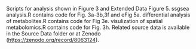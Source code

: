 Scripts for analysis shown in Figure 3 and Extended Data Figure 5. ssgsea analysis.R contains code for Fig. 3a-3b,3f and eFig 5a. differential analysis of metabolites.R contains code for Fig 3e. visulization of spatial metabolomics.R contains code for Fig. 3h. Related source data is available in the Source Data folder or at Zenodo (https://zenodo.org/record/8063124).
